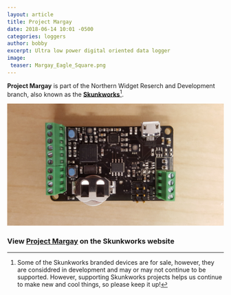 ```yaml
---
layout: article
title: Project Margay
date: 2018-06-14 10:01 -0500
categories: loggers
author: bobby
excerpt: Ultra low power digital oriented data logger
image:
 teaser: Margay_Eagle_Square.png
---
```


<b>Project Margay</b> is part of the Northern Widget Reserch and Development branch, also known as the [<b>Skunkworks</b>](https://northernwidget-skunkworks.github.io/)[^1].

![Margay Board](/images/Margay_v0-0.jpg "Margay Board")

### View [<u>Project Margay</u>](https://northernwidget-skunkworks.github.io/Projects/Margay.html) on the Skunkworks website 

[^1]: Some of the Skunkworks branded devices are for sale, however, they are considdred in development and may or may not continue to be supported. However, supporting Skunkworks projects helps us continue to make new and cool things, so please keep it up!
